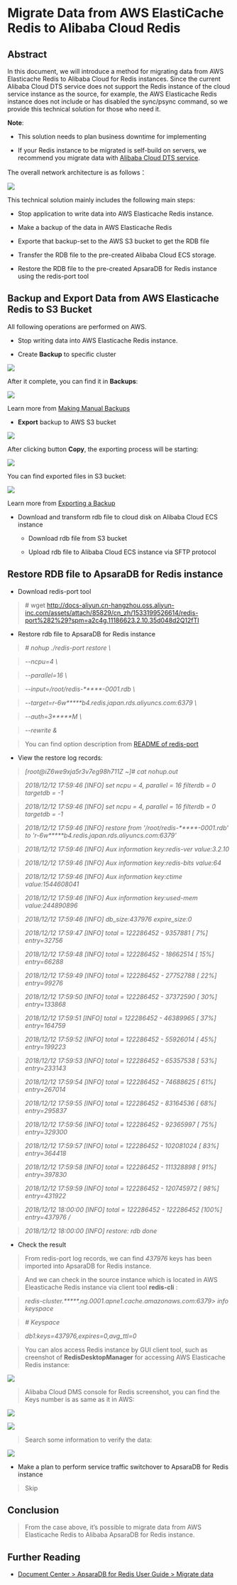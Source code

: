# Migrate Data from AWS ElastiCache Redis to Alibaba Cloud Redis

## Abstract
In this document, we will introduce a method for migrating data from AWS
Elasticache Redis to Alibaba Cloud for Redis instances. Since the current
Alibaba Cloud DTS service does not support the Redis instance of the cloud
service instance as the source, for example, the AWS Elasticache Redis instance
does not include or has disabled the sync/psync command, so we provide this
technical solution for those who need it.

**Note**:

-   This solution needs to plan business downtime for implementing

-   If your Redis instance to be migrated is self-build on servers, we recommend
    you migrate data with [Alibaba Cloud DTS
    service](https://www.alibabacloud.com/product/data-transmission-service?spm=a2c63.p38356.1097638.dnavproductsd10.44cddcd2i2LDnZ).

The overall network architecture is as follows：

![](images/ff4dae597426ec25f2187d06b573bef2.png)

This technical solution mainly includes the following main steps:

-   Stop application to write data into AWS Elasticache Redis instance.

-   Make a backup of the data in AWS Elasticache Redis

-   Exporte that backup-set to the AWS S3 bucket to get the RDB file

-   Transfer the RDB file to the pre-created Alibaba Cloud ECS storage.

-   Restore the RDB file to the pre-created ApsaraDB for Redis instance using
    the redis-port tool

## Backup and Export Data from AWS Elasticache Redis to S3 Bucket
All following operations are performed on AWS.

-   Stop writing data into AWS Elasticache Redis instance.

-   Create **Backup** to specific cluster

![](images/5905fb087626c9895e2af18963921adb.png)

After it complete, you can find it in **Backups**:

![](images/42348e56fedd06a3396f17f3692256dc.png)

Learn more from [Making Manual
Backups](https://docs.aws.amazon.com/AmazonElastiCache/latest/red-ug/backups-manual.html)

-   **Export** backup to AWS S3 bucket

![](images/53a7b81b5b7a6f7bcf63cf989f40fb11.png)

After clicking button **Copy**, the exporting process will be starting:

![](images/293b7e6b326b0ac9ce1cb65ef09bd42b.png)

You can find exported files in S3 bucket:

![](images/dd908c64fb94d344a8ade9378fb36207.png)

Learn more from [Exporting a
Backup](https://docs.aws.amazon.com/AmazonElastiCache/latest/red-ug/backups-exporting.html)

-   Download and transform rdb file to cloud disk on Alibaba Cloud ECS instance

    -   Download rdb file from S3 bucket

    -   Upload rdb file to Alibaba Cloud ECS instance via SFTP protocol

## Restore RDB file to ApsaraDB for Redis instance
-   Download redis-port tool

>   \# wget
>   <http://docs-aliyun.cn-hangzhou.oss.aliyun-inc.com/assets/attach/85829/cn_zh/1533199526614/redis-port%282%29?spm=a2c4g.11186623.2.10.35d048d2Q12fTI>

-   Restore rdb file to ApsaraDB for Redis instance

>   *\# nohup ./redis-port restore \\*

>   *--ncpu=4 \\*

>   *--parallel=16 \\*

>   *--input=/root/redis-\*\*\*\*\*-0001.rdb \\*

>   *--target=r-6w\*\*\*\*\*b4.redis.japan.rds.aliyuncs.com:6379 \\*

>   *--auth=3\*\*\*\*\*M \\*

>   *--rewrite &*

>   You can find option description from [README of
>   redis-port](https://github.com/CodisLabs/redis-port/blob/redis-4.x-cgo/README.md)

-   View the restore log records:

>   *[root\@iZ6we9xja5r3v7eg98h711Z \~]\# cat nohup.out*

>   *2018/12/12 17:59:46 [INFO] set ncpu = 4, parallel = 16 filterdb = 0
>   targetdb = -1*

>   *2018/12/12 17:59:46 [INFO] set ncpu = 4, parallel = 16 filterdb = 0
>   targetdb = -1*

>   *2018/12/12 17:59:46 [INFO] restore from '/root/redis-\*\*\*\*\*-0001.rdb'
>   to 'r-6w\*\*\*\*\*b4.redis.japan.rds.aliyuncs.com:6379'*

>   *2018/12/12 17:59:46 [INFO] Aux information key:redis-ver value:3.2.10*

>   *2018/12/12 17:59:46 [INFO] Aux information key:redis-bits value:64*

>   *2018/12/12 17:59:46 [INFO] Aux information key:ctime value:1544608041*

>   *2018/12/12 17:59:46 [INFO] Aux information key:used-mem value:244890896*

>   *2018/12/12 17:59:46 [INFO] db_size:437976 expire_size:0*

>   *2018/12/12 17:59:47 [INFO] total = 122286452 - 9357881 [ 7%] entry=32756*

>   *2018/12/12 17:59:48 [INFO] total = 122286452 - 18662514 [ 15%] entry=66288*

>   *2018/12/12 17:59:49 [INFO] total = 122286452 - 27752788 [ 22%] entry=99276*

>   *2018/12/12 17:59:50 [INFO] total = 122286452 - 37372590 [ 30%]
>   entry=133868*

>   *2018/12/12 17:59:51 [INFO] total = 122286452 - 46389965 [ 37%]
>   entry=164759*

>   *2018/12/12 17:59:52 [INFO] total = 122286452 - 55926014 [ 45%]
>   entry=199223*

>   *2018/12/12 17:59:53 [INFO] total = 122286452 - 65357538 [ 53%]
>   entry=233143*

>   *2018/12/12 17:59:54 [INFO] total = 122286452 - 74688625 [ 61%]
>   entry=267014*

>   *2018/12/12 17:59:55 [INFO] total = 122286452 - 83164536 [ 68%]
>   entry=295837*

>   *2018/12/12 17:59:56 [INFO] total = 122286452 - 92365997 [ 75%]
>   entry=329300*

>   *2018/12/12 17:59:57 [INFO] total = 122286452 - 102081024 [ 83%]
>   entry=364418*

>   *2018/12/12 17:59:58 [INFO] total = 122286452 - 111328898 [ 91%]
>   entry=397830*

>   *2018/12/12 17:59:59 [INFO] total = 122286452 - 120745972 [ 98%]
>   entry=431922*

>   *2018/12/12 18:00:00 [INFO] total = 122286452 - 122286452 [100%]
>   entry=437976 /*

>   *2018/12/12 18:00:00 [INFO] restore: rdb done*

-   Check the result

>   From redis-port log records, we can find *437976* keys has been imported
>   into ApsaraDB for Redis instance.

>   And we can check in the source instance which is located in AWS Eleasticache
>   Redis instance via client tool **redis-cli** :

>   *redis-cluster.\*\*\*\*\*.ng.0001.apne1.cache.amazonaws.com:6379\> info
>   keyspace*

>   *\# Keyspace*

>   *db1:keys=437976,expires=0,avg_ttl=0*

>   You can alos access Redis instance by GUI client tool, such as creenshot of
>   **RedisDesktopManager** for accessing AWS Elasticache Redis instance:

![](images/9a81981d7890dec9ccd49ac789f03625.png)

>   Alibaba Cloud DMS console for Redis screenshot, you can find the Keys number
>   is as same as it in AWS:

![](images/19c311f9d3979c945014dc04d0a442dc.png)

![](images/cf0dd3d0d2681fa58ae620058ac41aba.png)

>   Search some information to verify the data:

![](images/462465fbccdff9f10e03f6ca39f0f22a.png)

-   Make a plan to perform service traffic switchover to ApsaraDB for Redis instance

>   Skip

## Conclusion
>   From the case above, it’s possible to migrate data from AWS Elasticache
>   Redis to Alibaba ApsaraDB for Redis instance.

## Further Reading
-   [Document Center \> ApsaraDB for Redis User Guide \> Migrate data
    ](https://www.alibabacloud.com/help/doc-detail/85180.htm?spm=a2c63.p38356.a1.4.3fdadcd28nrUzM)
